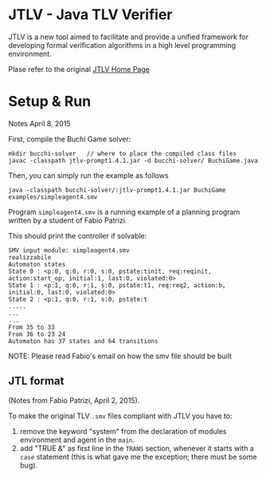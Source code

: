 # JTLV  - Java TLV Verifier

JTLV is a new tool aimed to facilitate and provide a unified framework for developing formal verification algorithms in a high level programming environment.

Plase refer to the original [JTLV Home Page](http://jtlv.ysaar.net/)

# Setup & Run

Notes April 8, 2015

First, compile the Buchi Game solver:

    mkdir bucchi-solver   // where to place the compiled class files
    javac -classpath jtlv-prompt1.4.1.jar -d bucchi-solver/ BuchiGame.java

Then, you can simply run the example as follows

    java -classpath bucchi-solver/:jtlv-prompt1.4.1.jar BuchiGame examples/simpleagent4.smv


Program `simpleagent4.smv` is a running example of a planning program written by a student of Fabio Patrizi.


This should print the controller if solvable:

    SMV input module: simpleagent4.smv
    realizzabile
    Automaton states
    State 0 : <p:0, q:0, r:0, s:0, pstate:tinit, req:reqinit, action:start_op, initial:1, last:0, violated:0>
    State 1 : <p:1, q:0, r:1, s:0, pstate:t1, req:req2, action:b, initial:0, last:0, violated:0>
    State 2 : <p:1, q:0, r:1, s:0, pstate:t
    .....
    ...
    ...
    From 35 to 33 
    From 36 to 23 24 
    Automaton has 37 states and 64 transitions


NOTE: Please read Fabio's email on how the smv file should be built


## JTL format

(Notes from Fabio Patrizi, April 2, 2015).

To make the original TLV `.smv` files compliant with JTLV you have to:

1. remove the keyword "system" from the declaration of modules environment and agent in the `main`.
2. add "TRUE &" as first line in the `TRANS` section, whenever it starts with a `case` statement (this is what gave me the exception; there must be some bug).




